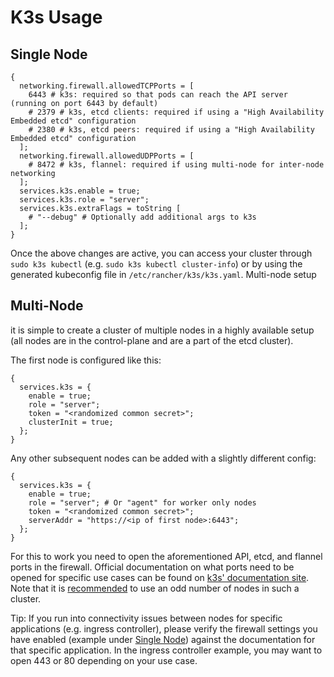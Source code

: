 # K3s Usage

## Single Node

```
{
  networking.firewall.allowedTCPPorts = [
    6443 # k3s: required so that pods can reach the API server (running on port 6443 by default)
    # 2379 # k3s, etcd clients: required if using a "High Availability Embedded etcd" configuration
    # 2380 # k3s, etcd peers: required if using a "High Availability Embedded etcd" configuration
  ];
  networking.firewall.allowedUDPPorts = [
    # 8472 # k3s, flannel: required if using multi-node for inter-node networking
  ];
  services.k3s.enable = true;
  services.k3s.role = "server";
  services.k3s.extraFlags = toString [
    # "--debug" # Optionally add additional args to k3s
  ];
}
```

Once the above changes are active, you can access your cluster through `sudo k3s kubectl` (e.g. `sudo k3s kubectl cluster-info`) or by using the generated kubeconfig file in `/etc/rancher/k3s/k3s.yaml`.
Multi-node setup

## Multi-Node

it is simple to create a cluster of multiple nodes in a highly available setup (all nodes are in the control-plane and are a part of the etcd cluster).

The first node is configured like this:
```
{
  services.k3s = {
    enable = true;
    role = "server";
    token = "<randomized common secret>";
    clusterInit = true;
  };
}
```

Any other subsequent nodes can be added with a slightly different config:

```
{
  services.k3s = {
    enable = true;
    role = "server"; # Or "agent" for worker only nodes
    token = "<randomized common secret>";
    serverAddr = "https://<ip of first node>:6443";
  };
}
```

For this to work you need to open the aforementioned API, etcd, and flannel ports in the firewall. Official documentation on what ports need to be opened for specific use cases can be found on [k3s' documentation site](https://docs.k3s.io/installation/requirements#inbound-rules-for-k3s-nodes). Note that it is [recommended](https://etcd.io/docs/v3.3/faq/#why-an-odd-number-of-cluster-members) to use an odd number of nodes in such a cluster.

Tip: If you run into connectivity issues between nodes for specific applications (e.g. ingress controller), please verify the firewall settings you have enabled (example under [Single Node](#single-node)) against the documentation for that specific application. In the ingress controller example, you may want to open 443 or 80 depending on your use case.
